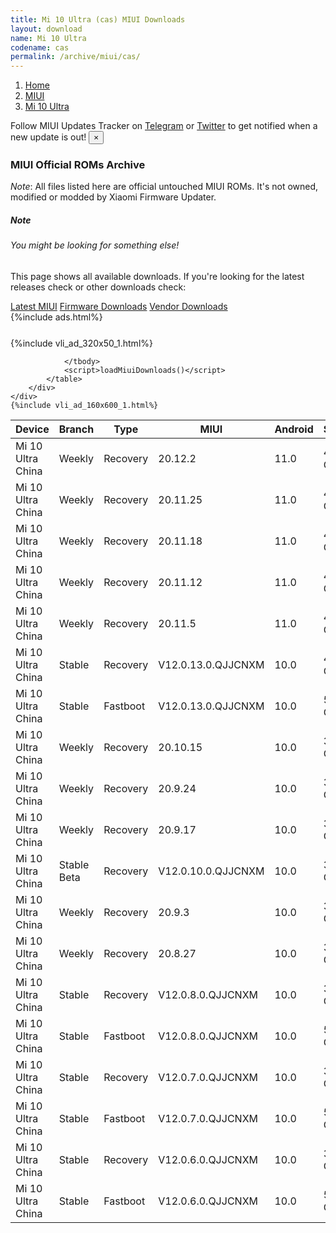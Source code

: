 ```yaml
---
title: Mi 10 Ultra (cas) MIUI Downloads
layout: download
name: Mi 10 Ultra
codename: cas
permalink: /archive/miui/cas/
---
```

<nav aria-label="breadcrumb">
    <ol class="breadcrumb">
        <li class="breadcrumb-item"><a href="/">Home</a></li>
        <li class="breadcrumb-item"><a href="/miui/">MIUI</a></li>
        <li class="breadcrumb-item active" aria-current="page"><a href="/miui/cas/">Mi 10 Ultra</a></li>
    </ol>
</nav>
<div class="alert alert-primary alert-dismissible fade show" role="alert">
    Follow MIUI Updates Tracker on <a href="https://t.me/MIUIUpdatesTracker" class="alert-link">Telegram</a>
     or <a href="https://twitter.com/MiFwUpdater" class="alert-link">Twitter</a> to get notified when a new update is out!
    <button type="button" class="close" data-dismiss="alert" aria-label="Close">
        <span aria-hidden="true">&times;</span>
    </button>
</div>

### MIUI Official ROMs Archive
*Note*: All files listed here are official untouched MIUI ROMs. It's not owned, modified or modded by Xiaomi Firmware Updater.
<div class="card">
  <div class="card-body">
    <h5 class="card-title">Note</h5>
    <h6 class="card-subtitle mb-2 text-muted">You might be looking for something else!</h6>
    <p class="card-text">This page shows all available downloads.
     If you're looking for the latest releases check or other downloads check:</p>
    <a href="/miui/cas/" class="card-link">Latest MIUI</a>
    <a href="/firmware/cas/" class="card-link">Firmware Downloads</a>
    <a href="/vendor/cas/" class="card-link">Vendor Downloads</a>
  </div>
</div>
{%include ads.html%}
<div class="row justify-content-center">
    <div class="col-10">
        <div class="table-responsive-md" style="margin-top: 25px;">
            {%include vli_ad_320x50_1.html%}
            <table id="miui" class="display dt-responsive nowrap compact table table-striped table-hover table-sm">
                <thead class="thead-dark">
                    <tr>
                        <th data-ref="device">Device</th>
                        <th data-ref="branch">Branch</th>
                        <th data-ref="type">Type</th>
                        <th data-ref="miui">MIUI</th>
                        <th data-ref="android">Android</th>
                        <th data-ref="size">Size</th>
                        <th data-ref="size">Date</th>
                        <th data-ref="link">Link</th>
                    </tr>
                </thead>
                <tbody>
                <tr><td>Mi 10 Ultra China</td><td>Weekly</td><td>Recovery</td><td>20.12.2</td><td>11.0</td><td>4.1 GB</td><td>2020-12-03</td><td><a href="/miui/cas/weekly/20.12.2/">Download</a></td></tr>
<tr><td>Mi 10 Ultra China</td><td>Weekly</td><td>Recovery</td><td>20.11.25</td><td>11.0</td><td>4.0 GB</td><td>2020-11-26</td><td><a href="/miui/cas/weekly/20.11.25/">Download</a></td></tr>
<tr><td>Mi 10 Ultra China</td><td>Weekly</td><td>Recovery</td><td>20.11.18</td><td>11.0</td><td>4.0 GB</td><td>2020-11-19</td><td><a href="/miui/cas/weekly/20.11.18/">Download</a></td></tr>
<tr><td>Mi 10 Ultra China</td><td>Weekly</td><td>Recovery</td><td>20.11.12</td><td>11.0</td><td>4.0 GB</td><td>2020-11-12</td><td><a href="/miui/cas/weekly/20.11.12/">Download</a></td></tr>
<tr><td>Mi 10 Ultra China</td><td>Weekly</td><td>Recovery</td><td>20.11.5</td><td>11.0</td><td>4.0 GB</td><td>2020-11-05</td><td><a href="/miui/cas/weekly/20.11.5/">Download</a></td></tr>
<tr><td>Mi 10 Ultra China</td><td>Stable</td><td>Recovery</td><td>V12.0.13.0.QJJCNXM</td><td>10.0</td><td>4.0 GB</td><td>2020-10-18</td><td><a href="/miui/cas/stable/V12.0.13.0.QJJCNXM/">Download</a></td></tr>
<tr><td>Mi 10 Ultra China</td><td>Stable</td><td>Fastboot</td><td>V12.0.13.0.QJJCNXM</td><td>10.0</td><td>5.2 GB</td><td>2020-10-12</td><td><a href="/miui/cas/stable/V12.0.13.0.QJJCNXM/">Download</a></td></tr>
<tr><td>Mi 10 Ultra China</td><td>Weekly</td><td>Recovery</td><td>20.10.15</td><td>10.0</td><td>3.9 GB</td><td>2020-10-15</td><td><a href="/miui/cas/weekly/20.10.15/">Download</a></td></tr>
<tr><td>Mi 10 Ultra China</td><td>Weekly</td><td>Recovery</td><td>20.9.24</td><td>10.0</td><td>3.9 GB</td><td>2020-09-24</td><td><a href="/miui/cas/weekly/20.9.24/">Download</a></td></tr>
<tr><td>Mi 10 Ultra China</td><td>Weekly</td><td>Recovery</td><td>20.9.17</td><td>10.0</td><td>3.9 GB</td><td>2020-09-17</td><td><a href="/miui/cas/weekly/20.9.17/">Download</a></td></tr>
<tr><td>Mi 10 Ultra China</td><td>Stable Beta</td><td>Recovery</td><td>V12.0.10.0.QJJCNXM</td><td>10.0</td><td>3.9 GB</td><td>2020-09-12</td><td><a href="/miui/cas/stable beta/V12.0.10.0.QJJCNXM/">Download</a></td></tr>
<tr><td>Mi 10 Ultra China</td><td>Weekly</td><td>Recovery</td><td>20.9.3</td><td>10.0</td><td>3.9 GB</td><td>2020-09-03</td><td><a href="/miui/cas/weekly/20.9.3/">Download</a></td></tr>
<tr><td>Mi 10 Ultra China</td><td>Weekly</td><td>Recovery</td><td>20.8.27</td><td>10.0</td><td>3.9 GB</td><td>2020-08-28</td><td><a href="/miui/cas/weekly/20.8.27/">Download</a></td></tr>
<tr><td>Mi 10 Ultra China</td><td>Stable</td><td>Recovery</td><td>V12.0.8.0.QJJCNXM</td><td>10.0</td><td>3.9 GB</td><td>2020-08-25</td><td><a href="/miui/cas/stable/V12.0.8.0.QJJCNXM/">Download</a></td></tr>
<tr><td>Mi 10 Ultra China</td><td>Stable</td><td>Fastboot</td><td>V12.0.8.0.QJJCNXM</td><td>10.0</td><td>5.2 GB</td><td>2020-08-23</td><td><a href="/miui/cas/stable/V12.0.8.0.QJJCNXM/">Download</a></td></tr>
<tr><td>Mi 10 Ultra China</td><td>Stable</td><td>Recovery</td><td>V12.0.7.0.QJJCNXM</td><td>10.0</td><td>3.9 GB</td><td>2020-08-16</td><td><a href="/miui/cas/stable/V12.0.7.0.QJJCNXM/">Download</a></td></tr>
<tr><td>Mi 10 Ultra China</td><td>Stable</td><td>Fastboot</td><td>V12.0.7.0.QJJCNXM</td><td>10.0</td><td>5.1 GB</td><td>2020-08-13</td><td><a href="/miui/cas/stable/V12.0.7.0.QJJCNXM/">Download</a></td></tr>
<tr><td>Mi 10 Ultra China</td><td>Stable</td><td>Recovery</td><td>V12.0.6.0.QJJCNXM</td><td>10.0</td><td>3.9 GB</td><td>2020-08-15</td><td><a href="/miui/cas/stable/V12.0.6.0.QJJCNXM/">Download</a></td></tr>
<tr><td>Mi 10 Ultra China</td><td>Stable</td><td>Fastboot</td><td>V12.0.6.0.QJJCNXM</td><td>10.0</td><td>5.1 GB</td><td>2020-08-11</td><td><a href="/miui/cas/stable/V12.0.6.0.QJJCNXM/">Download</a></td></tr>

                </tbody>
                <script>loadMiuiDownloads()</script>
            </table>
        </div>
    </div>
    {%include vli_ad_160x600_1.html%}
</div>

